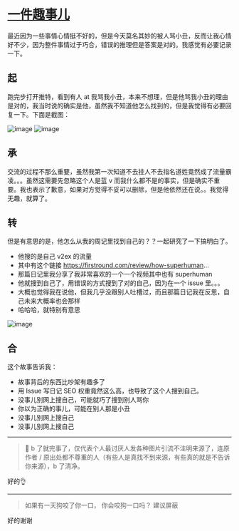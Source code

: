 # [一件趣事儿](https://github.com/yihong0618/gitblog/issues/292)

最近因为一些事情心情挺不好的，但是今天莫名其妙的被人骂小丑，反而让我心情好不少，因为整件事情过于巧合，错误的推理但是答案是对的。我感觉有必要记录一下。

## 起

跑完步打开推特，看到有人 at 我骂我小丑，本来不想理，但是他骂我小丑的理由是对的，我当时说的确实是他，虽然我不知道他怎么找到的，但是我觉得有必要回复一下。下面是截图：

![image](https://github.com/user-attachments/assets/27f64df0-9a23-4c67-a0d0-c6b30aa2d517)
![image](https://github.com/user-attachments/assets/47d2aca3-1bfe-4122-8bb4-73ffdc4e62a5)


## 承

交流的过程不那么重要，虽然我第一次知道不去挂人不去指名道姓竟然成了流量霸凌。。。虽然这需要先忽略这个人是蓝 v 而我什么都不是的事实，但是确实不重要。我也表示了歉意，如果对方觉得不妥可以删除，但是他依然还在说。。我觉得无趣，就算了。

## 转

但是有意思的是，他怎么从我的周记里找到自己的？？一起研究了一下搞明白了。

- 他搜的是自己 v2ex 的流量
- 其中有这个链接 https://firstround.com/review/how-superhuman...
- 那篇日记里我分享了我非常喜欢的一个一个视频其中也有 superhuman
- 他就搜到自己了，用错误的方式搜到了对的自己，因为在一个 issue 里。。。
- 大概也觉得我在说他，但我几乎没跟别人吐槽过，而且那篇日记我在反思，自己未来大概率也会那样
- 哈哈哈，就特别有意思

![image](https://github.com/user-attachments/assets/22bdebac-18ec-4cf9-bda2-dfbfa6c9b706)


## 合

这个故事告诉我：

- 故事背后的东西比吵架有趣多了
- 用 Issue 写日记 SEO 权重竟然这么高，也导致了这个人搜到自己。
- 没事儿别网上搜自己，可能就巧了搜到别人骂你
- 你以为正确的事儿，可能在别人那是小丑
- 没事儿别网上搜自己
- 没事儿别网上搜自己



---

> 🫠 b 了就完事了，仅代表个人最讨厌人发各种图片引流不注明来源了，连原作者 / 原出处都不尊重的人（有些人是真找不到来源，有些真的就是不告诉你来源），b 了清净。

好的👌

---

> 如果有一天狗咬了你一口， 你会咬狗一口吗？ 建议屏蔽

好的谢谢